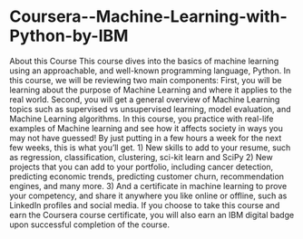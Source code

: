 # Coursera--Machine-Learning-with-Python-by-IBM
About this Course  This course dives into the basics of machine learning using an approachable, and well-known programming language, Python.  In this course, we will be reviewing two main components: First, you will be learning about the purpose of Machine Learning and where it applies to the real world.  Second, you will get a general overview of Machine Learning topics such as supervised vs unsupervised learning,  model evaluation, and Machine Learning algorithms.   In this course, you practice with real-life examples of Machine learning and see how it affects society in ways you may not have guessed!  By just putting in a few hours a week for the next few weeks, this is what you’ll get. 1) New skills to add to your resume, such as regression, classification, clustering, sci-kit learn and SciPy  2) New projects that you can add to your portfolio, including cancer detection, predicting economic trends, predicting customer churn, recommendation engines, and many more. 3) And a certificate in machine learning to prove your competency, and share it anywhere you like online or offline, such as LinkedIn profiles and social media.  If you choose to take this course and earn the Coursera course certificate, you will also earn an IBM digital badge upon successful completion of the course.
